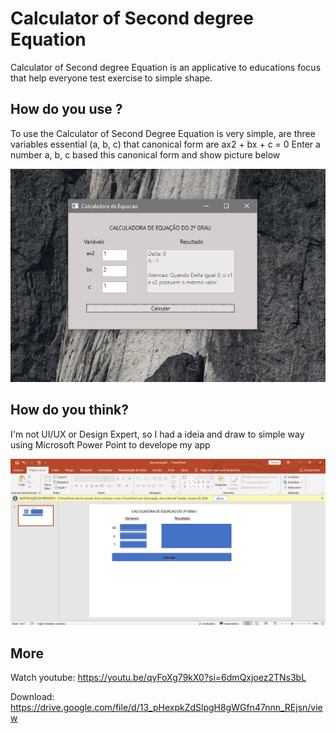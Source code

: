 # Calculator of Second degree Equation

Calculator of Second degree Equation is an applicative to educations focus that help everyone test exercise to simple shape.

## How do you use ?

To use the Calculator of Second Degree Equation is very simple, are three variables essential (a, b, c) that canonical form are ax2 + bx + c = 0
Enter a number a, b, c based this canonical form and show picture below

<img src="img/short.png">

## How do you think?

I'm not UI/UX or Design Expert, so I had a ideia and draw to simple way using Microsoft Power Point to develope my app

<img src="img/design.png">

## More

Watch youtube: https://youtu.be/qyFoXg79kX0?si=6dmQxjoez2TNs3bL

Download:  https://drive.google.com/file/d/13_pHexpkZdSlpgH8gWGfn47nnn_REjsn/view
